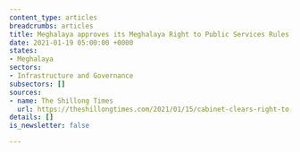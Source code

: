 ```yaml
---
content_type: articles
breadcrumbs: articles
title: Meghalaya approves its Meghalaya Right to Public Services Rules, 2021
date: 2021-01-19 05:00:00 +0000
states:
- Meghalaya
sectors:
- Infrastructure and Governance
subsectors: []
sources:
- name: The Shillong Times
  url: https://theshillongtimes.com/2021/01/15/cabinet-clears-right-to-public-services-rules/
details: []
is_newsletter: false

---
```

